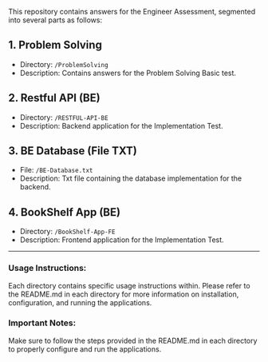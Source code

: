 This repository contains answers for the Engineer Assessment, segmented into several parts as follows:

## 1. Problem Solving 
- Directory: `/ProblemSolving`
- Description: Contains answers for the Problem Solving Basic test.

## 2. Restful API (BE)
- Directory: `/RESTFUL-API-BE`
- Description: Backend application for the Implementation Test.

## 3. BE Database (File TXT)
- File: `/BE-Database.txt`
- Description: Txt file containing the database implementation for the backend.

## 4. BookShelf App (BE)
- Directory: `/BookShelf-App-FE`
- Description: Frontend application for the Implementation Test.

---

### Usage Instructions:

Each directory contains specific usage instructions within. Please refer to the README.md in each directory for more information on installation, configuration, and running the applications.

### Important Notes:

Make sure to follow the steps provided in the README.md in each directory to properly configure and run the applications.

